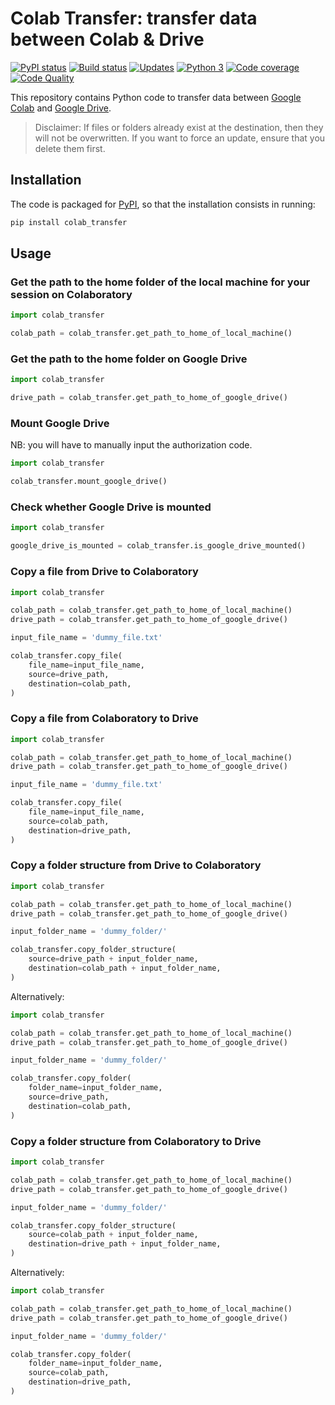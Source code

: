 # Colab Transfer: transfer data between Colab & Drive

[![PyPI status][pypi-image]][pypi]
[![Build status][build-image]][build]
[![Updates][dependency-image]][pyup]
[![Python 3][python3-image]][pyup]
[![Code coverage][codecov-image]][codecov]
[![Code Quality][codacy-image]][codacy]
  
This repository contains Python code to transfer data between [Google Colab](https://colab.research.google.com) and [Google Drive](https://www.google.com/drive/).

> Disclaimer: If files or folders already exist at the destination, then they will not be overwritten. If you want to force an update, ensure that you delete them first.

## Installation

The code is packaged for [PyPI](https://pypi.org/project/Google-Colab-Transfer/), so that the installation consists in running:

```bash
pip install colab_transfer
```

## Usage

### Get the path to the home folder of the local machine for your session on Colaboratory

```python
import colab_transfer

colab_path = colab_transfer.get_path_to_home_of_local_machine()
```

### Get the path to the home folder on Google Drive

```python
import colab_transfer

drive_path = colab_transfer.get_path_to_home_of_google_drive()
```

### Mount Google Drive

NB: you will have to manually input the authorization code.

```python
import colab_transfer

colab_transfer.mount_google_drive()
```

### Check whether Google Drive is mounted

```python
import colab_transfer

google_drive_is_mounted = colab_transfer.is_google_drive_mounted()
```

### Copy a file from Drive to Colaboratory 

```python
import colab_transfer

colab_path = colab_transfer.get_path_to_home_of_local_machine()
drive_path = colab_transfer.get_path_to_home_of_google_drive()

input_file_name = 'dummy_file.txt'

colab_transfer.copy_file(
    file_name=input_file_name,
    source=drive_path,
    destination=colab_path,
)
```

### Copy a file from Colaboratory to Drive 

```python
import colab_transfer

colab_path = colab_transfer.get_path_to_home_of_local_machine()
drive_path = colab_transfer.get_path_to_home_of_google_drive()

input_file_name = 'dummy_file.txt'

colab_transfer.copy_file(
    file_name=input_file_name,
    source=colab_path,
    destination=drive_path,
)
```

### Copy a folder structure from Drive to Colaboratory 

```python
import colab_transfer

colab_path = colab_transfer.get_path_to_home_of_local_machine()
drive_path = colab_transfer.get_path_to_home_of_google_drive()

input_folder_name = 'dummy_folder/'

colab_transfer.copy_folder_structure(
    source=drive_path + input_folder_name,
    destination=colab_path + input_folder_name,
)
```

Alternatively:

```python
import colab_transfer

colab_path = colab_transfer.get_path_to_home_of_local_machine()
drive_path = colab_transfer.get_path_to_home_of_google_drive()

input_folder_name = 'dummy_folder/'

colab_transfer.copy_folder(
    folder_name=input_folder_name,
    source=drive_path,
    destination=colab_path,
)
```

### Copy a folder structure from Colaboratory to Drive 

```python
import colab_transfer

colab_path = colab_transfer.get_path_to_home_of_local_machine()
drive_path = colab_transfer.get_path_to_home_of_google_drive()

input_folder_name = 'dummy_folder/'

colab_transfer.copy_folder_structure(
    source=colab_path + input_folder_name,
    destination=drive_path + input_folder_name,
)
```

Alternatively:

```python
import colab_transfer

colab_path = colab_transfer.get_path_to_home_of_local_machine()
drive_path = colab_transfer.get_path_to_home_of_google_drive()

input_folder_name = 'dummy_folder/'

colab_transfer.copy_folder(
    folder_name=input_folder_name,
    source=colab_path,
    destination=drive_path,
)
```

<!-- Definitions -->

  [pypi]: https://pypi.python.org/pypi/Google-Colab-Transfer
  [pypi-image]: https://badge.fury.io/py/Google-Colab-Transfer.svg

  [build]: <https://github.com/woctezuma/google-colab-transfer/actions>
  [build-image]: <https://github.com/woctezuma/google-colab-transfer/workflows/Python package/badge.svg?branch=master>
  [publish-image]: <https://github.com/woctezuma/google-colab-transfer/workflows/Upload Python Package/badge.svg?branch=master>

  [pyup]: https://pyup.io/repos/github/woctezuma/google-colab-transfer/
  [dependency-image]: https://pyup.io/repos/github/woctezuma/google-colab-transfer/shield.svg
  [python3-image]: https://pyup.io/repos/github/woctezuma/google-colab-transfer/python-3-shield.svg

  [codecov]: https://codecov.io/gh/woctezuma/google-colab-transfer
  [codecov-image]: https://codecov.io/gh/woctezuma/google-colab-transfer/branch/master/graph/badge.svg

  [codacy]: https://www.codacy.com/app/woctezuma/google-colab-transfer
  [codacy-image]: https://api.codacy.com/project/badge/Grade/8d61b0dec7c346289a73f4cc3a760c53
